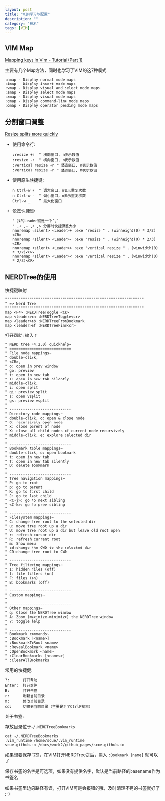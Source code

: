 ```yaml
---
layout: post
title: "VIM学习与配置"
description: ""
category: "技术"
tags: [VIM]
---
```



## VIM Map

[Mapping keys in Vim - Tutorial (Part 1)](http://vim.wikia.com/wiki/Mapping_keys_in_Vim_-_Tutorial_(Part_1))

主要有几个Map方法，同时也学习了VIM的这7种模式

    :nmap - Display normal mode maps
    :imap - Display insert mode maps
    :vmap - Display visual and select mode maps
    :smap - Display select mode maps
    :xmap - Display visual mode maps
    :cmap - Display command-line mode maps
    :omap - Display operator pending mode maps

## 分割窗口调整

[Resize splits more quickly](http://vim.wikia.com/wiki/Resize_splits_more_quickly)

*   使用命令行:

        :resize +n  " 横向窗口, n表示数值
        :resize -n  " 横向窗口, n表示数值
        :vertical resize +n " 竖直窗口, n表示数值
        :vertical resize -n " 竖直窗口, n表示数值

*   使用原生快捷键:

        n Ctrl-w +  " 调大窗口，n表示重复次数
        n Ctrl-w -  " 调小窗口，n表示重复次数
        Ctrl-w _    ” 最大化窗口

*   设定快捷键:

        " 我的Leader键是一个‘,’
        " ,+ ,- ,< ,> 分屏时快捷调整大小
        nnoremap <silent> <Leader>+ :exe "resize " . (winheight(0) * 3/2)<CR>
        nnoremap <silent> <Leader>- :exe "resize " . (winheight(0) * 2/3)<CR>
        nnoremap <silent> <Leader>> :exe "vertical resize " . (winwidth(0) * 3/2)<CR>
        nnoremap <silent> <Leader>< :exe "vertical resize " . (winwidth(0) * 2/3)<CR>


## NERDTree的使用

快捷键映射

    """""""""""""""""""""""""""""""""""""""""""""""""""""""""""""""
    " => Nerd Tree
    """""""""""""""""""""""""""""""""""""""""""""""""""""""""""""""
    map <F4> :NERDTreeToggle <CR>
    map <leader>nn :NERDTreeToggle<cr>
    map <leader>nb :NERDTreeFromBookmark
    map <leader>nf :NERDTreeFind<cr>

打开帮助: 输入 `?`

    " NERD tree (4.2.0) quickhelp~
    " ============================
    " File node mappings~
    " double-click,
    " <CR>,
    " o: open in prev window
    " go: preview
    " t: open in new tab
    " T: open in new tab silently
    " middle-click,
    " i: open split
    " gi: preview split
    " s: open vsplit
    " gs: preview vsplit
    "
    " ----------------------------
    " Directory node mappings~
    " double-click, o: open & close node
    " O: recursively open node
    " x: close parent of node
    " X: close all child nodes of current node recursively
    " middle-click, e: explore selected dir
    "
    " ----------------------------
    " Bookmark table mappings~
    " double-click, o: open bookmark
    " t: open in new tab
    " T: open in new tab silently
    " D: delete bookmark
    "
    " ----------------------------
    " Tree navigation mappings~
    " P: go to root
    " p: go to parent
    " K: go to first child
    " J: go to last child
    " <C-j>: go to next sibling
    " <C-k>: go to prev sibling
    "
    " ----------------------------
    " Filesystem mappings~
    " C: change tree root to the selected dir
    " u: move tree root up a dir
    " U: move tree root up a dir but leave old root open
    " r: refresh cursor dir
    " R: refresh current root
    " m: Show menu
    " cd:change the CWD to the selected dir
    " CD:change tree root to CWD
    "
    " ----------------------------
    " Tree filtering mappings~
    " I: hidden files (off)
    " f: file filters (on)
    " F: files (on)
    " B: bookmarks (off)
    "
    " ----------------------------
    " Custom mappings~
    "
    " ----------------------------
    " Other mappings~
    " q: Close the NERDTree window
    " A: Zoom (maximize-minimize) the NERDTree window
    " ?: toggle help
    "
    " ----------------------------
    " Bookmark commands~
    " :Bookmark [<name>]
    " :BookmarkToRoot <name>
    " :RevealBookmark <name>
    " :OpenBookmark <name>
    " :ClearBookmarks [<names>]
    " :ClearAllBookmarks

常用的快捷健:

    ?:      打开帮助
    Enter:  打开文件
    B:      打开书签
    r:      刷新当前目录
    m:      修改当前目录
    cd:     切换到当前目录（主要是为了CtrlP搜索）

关于书签:

存放目录位于`~/.NERDTreeBookmarks`

    cat ~/.NERDTreeBookmarks
    .vim_runtime /home/scue/.vim_runtime
    scue.github.io /docs/work2/github_pages/scue.github.io

如果想要保存书签，在VIM打开NERDTree之后，输入 `:Bookmark [name]` 就可以了

保存书签的名字是可选项，如果没有提供名字，默认是当前路径的basename作为书签名

如果书签里边的路径有误，打开VIM可是会报错的哦，及时清理不用的书签就好了 ;-)
